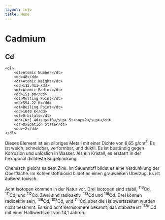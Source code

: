 ```yaml
---
layout: info
title: Home
---
```


<h1 class="name-rotate">
<div style="">Cadmium</div>
<div style="display:none" name="qu">Kadmiyu</div>
<div style="display:none" name="ar">كَادْمِيُوم</div>
<div style="display:none" name="cy">Cadmiwm</div>
<div style="display:none" name="ru">Кадмий</div>
<div style="display:none" name="sa">कैडमियम</div>
<div style="display:none" name="my">ကတ်မီယမ်</div>
<div style="display:none" name="et">Kaadmium</div>
<div style="display:none" name="es">Cadmio</div>
<div style="display:none" name="gu">કેડમિયમ</div>
<div style="display:none" name="ml">കാഡ്മിയം</div>
<div style="display:none" name="el">Κάδμιο</div>
<div style="display:none" name="is">Kadmín</div>
<div style="display:none" name="pl">Kadm</div>
<div style="display:none" name="ka">კადმიუმი</div>
<div style="display:none" name="lt">Kadmis</div>
<div style="display:none" name="vi">Cađimi</div>
<div style="display:none" name="zh">鎘</div>
<div style="display:none" name="ga">Caidmiam</div>
<div style="display:none" name="sq">Kadmiumi</div>
<div style="display:none" name="ja">カドミウム</div>
<div style="display:none" name="bo">ཁེ་ཌི་ནིམ།</div>
<div style="display:none" name="he">קדמיום</div>
<div style="display:none" name="de">Kadmium</div>
<div style="display:none" name="hy">Կադմիում</div>
<div style="display:none" name="ta">காட்மியம்</div>
<div style="display:none" name="ko">카드뮴</div>
<div style="display:none" name="uk">Кадмій</div>
</h1>

<aside>
	<h2>Cd</h2>
	
	<dl>
		<dt>Atomic Number</dt>
		<dd>48</dd>
		<dt>Atomic Weight</dt>
		<dd>112.411</dd>
		<dt>Atomic Radius</dt>
		<dd>151 pm</dd>
		<dt>Melting Point</dt>
		<dd>594.22 K</dd>
		<dt>Boiling Point</dt>
		<dd>1040 K</dd>
		<dt>Orbitals</dt>
		<dd>[Kr] 4d<sup>10</sup> 5s<sup>2</sup></dd>
		<dt>Oxidation State</dt>
		<dd>+2</dd>
	</dl>
</aside>

<div>
<p>Dieses Element ist ein silbriges Metall mit einer Dichte von 8,65 g/cm<sup>3</sup>. Es ist weich, schneidbar, verformbar, und duktil. Es ist beständig gegen Korrosion und unlöslich in Wasser. Als ein Kristall, es erstarrt in der hexagonal dichteste Kugelpackung.</p>

<p>Chemisch gleicht es dem Zink. Im Sauerstoff bildet es eine Verdunklung der Oberfläche. Im Kohlenstoffdioxid bildet es einen grauweißen Überzug. Es ist äußerst toxisch.</p>

<p>Acht Isotopen kommen in der Natur vor. Drei Isotopen sind stabil, <sup class="at-weight">110</sup>Cd, <sup class="at-weight">111</sup>Cd, und <sup class="at-weight">112</sup>Cd. Zwei sind radioaktiv, <sup class="at-weight">113</sup>Cd und <sup class="at-weight">116</sup>Cd. Drei können radioaktiv sein, <sup class="at-weight">106</sup>Cd, <sup class="at-weight">108</sup>Cd, und <sup class="at-weight">114</sup>Cd, aber die Halbwertszeiten wurden nicht bestimmt. Es sind acht Kernisomere bekannt; das stabilste ist <sup class="at-weight">113m</sup>Cd mit einer Halbwertszeit von 14,1 Jahren.</p>
</div>

<script>
	(function($) {
		$.fn.extend({
			rotaterator: function(options) {
				var defaults = {
					fadeSpeed: 500,
					pauseSpeed: 100,
					child:null
				};
				
				var options = $.extend(defaults, options);
				
				return this.each(function() {
					var o = options;
					var obj = $(this);                
					var items = $(obj.children(), obj);
					items.each(function() {
						$(this).hide();
					});
					if (!o.child) {
						var next = $(obj).children(':first');
					}
					else{
						var next = o.child;
					}
					
					$(next).fadeIn(o.fadeSpeed, function() {
						$(next).delay(o.pauseSpeed).fadeOut(o.fadeSpeed, function() {
							var next = $(this).next();
							
							if (next.length == 0) {
								next = $(obj).children(':first');
							}
							$(obj).rotaterator({child : next, fadeSpeed : o.fadeSpeed, pauseSpeed : o.pauseSpeed});
						})
					});
				});
			}
		});
	})(jQuery);
	
	$(document).ready(function() {
		$('.name-rotate').rotaterator({fadeSpeed:500, pauseSpeed:1000});
		$('.name-rotate').removeClass('hidden');
	});
</script>
